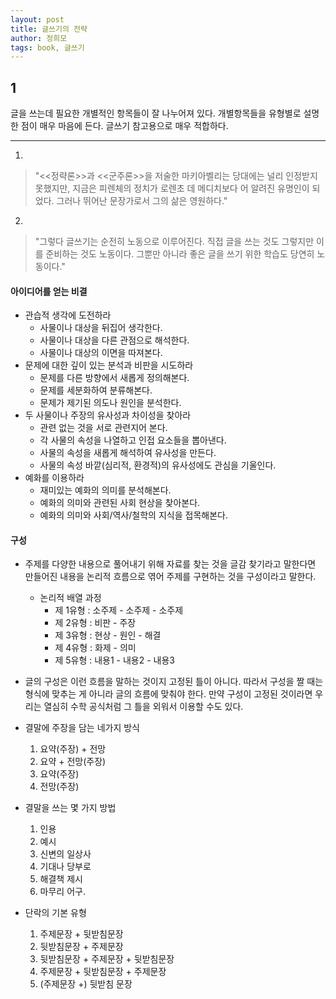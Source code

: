 ```yaml
---
layout: post
title: 글쓰기의 전략
author: 정희모
tags: book, 글쓰기
---
```


## 1
글을 쓰는데 필요한 개별적인 항목들이 잘 나누어져 있다. 개별항목들을 유형별로 설명한 점이 매우 마음에 든다. 글쓰기 참고용으로 매우 적합하다.

- - - 

1. 
> "<<정략론>>과 <<군주론>>을 저술한 마키아벨리는 당대에는 널리 인정받지 못했지만, 지금은 피렌체의 정치가 로렌초 데 메디치보다 어 알려진 유명인이 되었다. 그러나 뛰어난 문장가로서 그의 삶은 영원하다."
 
2. 
> "그렇다 글쓰기는 순전히 노동으로 이루어진다. 직접 글을 쓰는 것도 그렇지만 이를 준비하는 것도 노동이다. 그뿐만 아니라 좋은 글을 쓰기 위한 학습도 당연히 노동이다."
 

#### 아이디어를 얻는 비결
* 관습적 생각에 도전하라
    - 사물이나 대상을 뒤집어 생각한다.
    - 사물이나 대상을 다른 관점으로 해석한다.
    - 사물이나 대상의 이면을 따져본다.
* 문제에 대한 깊이 있는 분석과 비판을 시도하라
    - 문제를 다른 방향에서 새롭게 정의해본다.
    - 문제를 세분화하여 분류해본다.
    - 문제가 제기된 의도나 원인을 분석한다.
* 두 사물이나 주장의 유사성과 차이성을 찾아라
    - 관련 없는 것을 서로 관련지어 본다.
    - 각 사물의 속성을 나열하고 인접 요소들을 뽑아낸다.
    - 사물의 속성을 새롭게 해석하여 유사성을 만든다.
    - 사물의 속성 바깥(심리적, 환경적)의 유사성에도 관심을 기울인다.
* 예화를 이용하라
    - 재미있는 예화의 의미를 분석해본다.
    - 예화의 의미와 관련된 사회 현상을 찾아본다.
    - 예화의 의미와 사회/역사/철학의 지식을 접목해본다. 
    
#### 구성
* 주제를 다양한 내용으로 풀어내기 위해 자료를 찾는 것을 글감 찾기라고 말한다면 만들어진 내용을 논리적 흐름으로 엮어 주제를 구현하는 것을 구성이라고 말한다.
    - 논리적 배열 과정
        - 제 1유형 : 소주제 - 소주제 - 소주제
        - 제 2유형 : 비판 - 주장
        - 제 3유형 : 현상 - 원인 - 해결
        - 제 4유형 : 화제 - 의미
        - 제 5유형 : 내용1 - 내용2 - 내용3 

* 글의 구성은 이런 흐름을 말하는 것이지 고정된 틀이 아니다. 따라서 구성을 짤 때는 형식에 맞추는 게 아니라 글의 흐름에 맞춰야 한다. 만약 구성이 고정된 것이라면 우리는 열심히 수학 공식처럼 그 틀을 외워서 이용할 수도 있다.

* 결말에 주장을 담는 네가지 방식
    1. 요약(주장) + 전망
    2. 요약 + 전망(주장)
    3. 요약(주장)
    4. 전망(주장) 

* 결말을 쓰는 몇 가지 방법
    1. 인용
    2. 예시
    3. 신변의 일상사
    4. 기대나 당부로
    5. 해결책 제시
    6. 마무리 어구. 

* 단락의 기본 유형
    1. 주제문장 + 뒷받침문장
    2. 뒷받침문장 + 주제문장
    3. 뒷받침문장 + 주제문장 + 뒷받침문장
    4. 주제문장 + 뒷받침문장 + 주제문장
    5. (주제문장 +) 뒷받침 문장